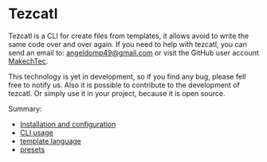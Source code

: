 # Tezcatl #

Tezcatl is a CLI for create files from templates, it allows avoid to write the same code over and over again.
If you need to help with tezcatl, you can send an email to:
angeldomp49@gmail.com or visit the GitHub user account [MakechTec](https://github.com/MakechTec).

This technology is yet in development, so if you find any bug, please fell free to notify us.
Also it is possible to contribute to the development of tezcatl. Or simply use it in your project, because it is open source.

Summary:

- [Installation and configuration](https://github.com/MakechTec/tezcatl/blob/master/documentation/installation.md)
- [CLI usage](https://github.com/MakechTec/tezcatl/blob/master/documentation/cli-usage.md)
- [template language](https://github.com/MakechTec/tezcatl/blob/master/documentation/template-language.md)
- [presets](https://github.com/MakechTec/tezcatl/blob/master/documentation/presets.md)
